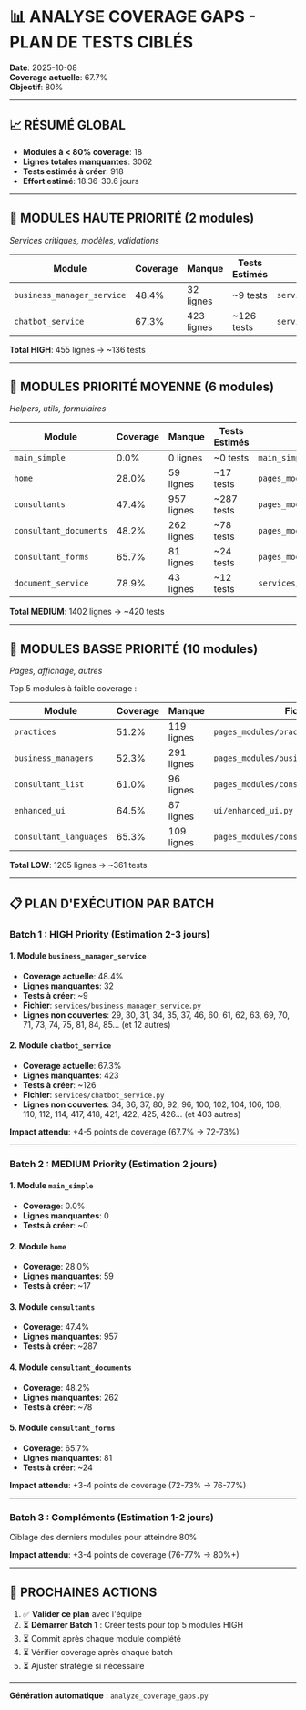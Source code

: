 # 📊 ANALYSE COVERAGE GAPS - PLAN DE TESTS CIBLÉS

**Date**: 2025-10-08  
**Coverage actuelle**: 67.7%  
**Objectif**: 80%

---

## 📈 RÉSUMÉ GLOBAL

- **Modules à < 80% coverage**: 18
- **Lignes totales manquantes**: 3062
- **Tests estimés à créer**: 918
- **Effort estimé**: 18.36-30.6 jours

---

## 🎯 MODULES HAUTE PRIORITÉ (2 modules)

*Services critiques, modèles, validations*

| Module | Coverage | Manque | Tests Estimés | Fichier |
|--------|----------|--------|---------------|---------|
| `business_manager_service` | 48.4% | 32 lignes | ~9 tests | `services/business_manager_service.py` |
| `chatbot_service` | 67.3% | 423 lignes | ~126 tests | `services/chatbot_service.py` |

**Total HIGH**: 455 lignes → ~136 tests

---

## 🔶 MODULES PRIORITÉ MOYENNE (6 modules)

*Helpers, utils, formulaires*

| Module | Coverage | Manque | Tests Estimés | Fichier |
|--------|----------|--------|---------------|---------|
| `main_simple` | 0.0% | 0 lignes | ~0 tests | `main_simple.py` |
| `home` | 28.0% | 59 lignes | ~17 tests | `pages_modules/home.py` |
| `consultants` | 47.4% | 957 lignes | ~287 tests | `pages_modules/consultants.py` |
| `consultant_documents` | 48.2% | 262 lignes | ~78 tests | `pages_modules/consultant_documents.py` |
| `consultant_forms` | 65.7% | 81 lignes | ~24 tests | `pages_modules/consultant_forms.py` |
| `document_service` | 78.9% | 43 lignes | ~12 tests | `services/document_service.py` |

**Total MEDIUM**: 1402 lignes → ~420 tests

---

## 🔹 MODULES BASSE PRIORITÉ (10 modules)

*Pages, affichage, autres*

Top 5 modules à faible coverage :

| Module | Coverage | Manque | Fichier |
|--------|----------|--------|---------|
| `practices` | 51.2% | 119 lignes | `pages_modules/practices.py` |
| `business_managers` | 52.3% | 291 lignes | `pages_modules/business_managers.py` |
| `consultant_list` | 61.0% | 96 lignes | `pages_modules/consultant_list.py` |
| `enhanced_ui` | 64.5% | 87 lignes | `ui/enhanced_ui.py` |
| `consultant_languages` | 65.3% | 109 lignes | `pages_modules/consultant_languages.py` |

**Total LOW**: 1205 lignes → ~361 tests

---

## 📋 PLAN D'EXÉCUTION PAR BATCH

### Batch 1 : HIGH Priority (Estimation 2-3 jours)

#### 1. Module `business_manager_service`
- **Coverage actuelle**: 48.4%
- **Lignes manquantes**: 32
- **Tests à créer**: ~9
- **Fichier**: `services/business_manager_service.py`
- **Lignes non couvertes**: 29, 30, 31, 34, 35, 37, 46, 60, 61, 62, 63, 69, 70, 71, 73, 74, 75, 81, 84, 85... (et 12 autres)

#### 2. Module `chatbot_service`
- **Coverage actuelle**: 67.3%
- **Lignes manquantes**: 423
- **Tests à créer**: ~126
- **Fichier**: `services/chatbot_service.py`
- **Lignes non couvertes**: 34, 36, 37, 80, 92, 96, 100, 102, 104, 106, 108, 110, 112, 114, 417, 418, 421, 422, 425, 426... (et 403 autres)

**Impact attendu**: +4-5 points de coverage (67.7% → 72-73%)

---

### Batch 2 : MEDIUM Priority (Estimation 2 jours)

#### 1. Module `main_simple`
- **Coverage**: 0.0%
- **Lignes manquantes**: 0
- **Tests à créer**: ~0

#### 2. Module `home`
- **Coverage**: 28.0%
- **Lignes manquantes**: 59
- **Tests à créer**: ~17

#### 3. Module `consultants`
- **Coverage**: 47.4%
- **Lignes manquantes**: 957
- **Tests à créer**: ~287

#### 4. Module `consultant_documents`
- **Coverage**: 48.2%
- **Lignes manquantes**: 262
- **Tests à créer**: ~78

#### 5. Module `consultant_forms`
- **Coverage**: 65.7%
- **Lignes manquantes**: 81
- **Tests à créer**: ~24

**Impact attendu**: +3-4 points de coverage (72-73% → 76-77%)

---

### Batch 3 : Compléments (Estimation 1-2 jours)

Ciblage des derniers modules pour atteindre 80%

**Impact attendu**: +3-4 points de coverage (76-77% → 80%+)

---

## 🎯 PROCHAINES ACTIONS

1. ✅ **Valider ce plan** avec l'équipe
2. ⏳ **Démarrer Batch 1** : Créer tests pour top 5 modules HIGH
3. ⏳ Commit après chaque module complété
4. ⏳ Vérifier coverage après chaque batch
5. ⏳ Ajuster stratégie si nécessaire

---

**Génération automatique** : `analyze_coverage_gaps.py`
